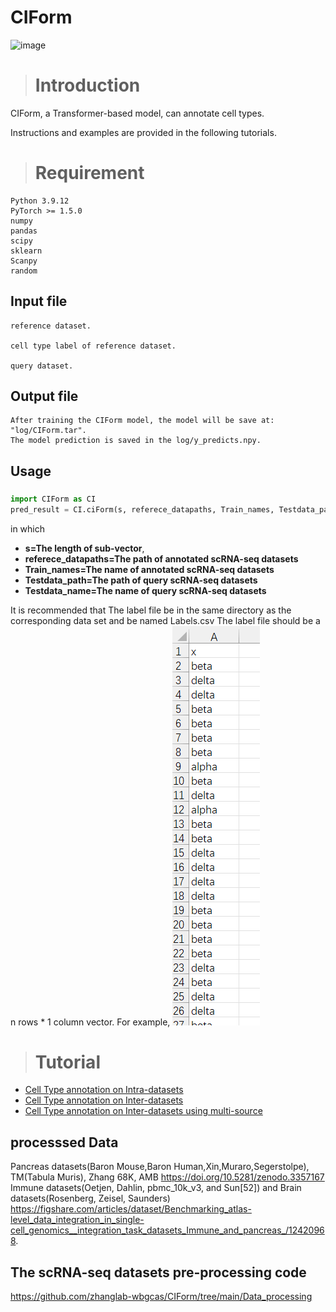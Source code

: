 # CIForm
![image]()

># Introduction

CIForm, a Transformer-based model, can annotate cell types. 

Instructions and examples are provided in the following tutorials.

># Requirement
```
Python 3.9.12
PyTorch >= 1.5.0
numpy
pandas
scipy
sklearn
Scanpy
random
```
## Input file
```
reference dataset.

cell type label of reference dataset.

query dataset.
```

## Output file
```
After training the CIForm model, the model will be save at: "log/CIForm.tar".
The model prediction is saved in the log/y_predicts.npy.
```

[//]: # (```)

## Usage

### 
```Python
import CIForm as CI
pred_result = CI.ciForm(s, referece_datapaths, Train_names, Testdata_path,Testdata_name)
```

in which 

- **s=The length of sub-vector**,
- **referece_datapaths=The path of annotated scRNA-seq datasets**
- **Train_names=The name of annotated scRNA-seq datasets** 
- **Testdata_path=The path of query scRNA-seq datasets**
- **Testdata_name=The name of query scRNA-seq datasets** 

It is recommended that The label file be in the same directory as the corresponding data set and be named Labels.csv
The label file should be a n rows \* 1 column vector. For example,
![image](https://github.com/zhanglab-wbgcas/CIForm/blob/main/Tutorial/Labels.png)


># Tutorial
- [Cell Type annotation on Intra-datasets](https://github.com/zhanglab-wbgcas/CIForm/blob/main/Tutorial/Tutorial_Intra.ipynb)
- [Cell Type annotation on Inter-datasets](https://github.com/zhanglab-wbgcas/CIForm/blob/main/Tutorial/Tutorial_Inter.ipynb)
- [Cell Type annotation on Inter-datasets using multi-source](https://github.com/zhanglab-wbgcas/CIForm/blob/main/Tutorial/Tutorial_multi-sources.ipynb)
## processsed Data
Pancreas datasets(Baron Mouse,Baron Human,Xin,Muraro,Segerstolpe), TM(Tabula Muris), Zhang 68K, AMB
https://doi.org/10.5281/zenodo.3357167
Immune datasets(Oetjen, Dahlin, pbmc_10k_v3, and Sun[52]) and Brain datasets(Rosenberg, Zeisel, Saunders)
https://figshare.com/articles/dataset/Benchmarking_atlas-level_data_integration_in_single-cell_genomics__integration_task_datasets_Immune_and_pancreas_/12420968.

## The scRNA-seq datasets pre-processing code
https://github.com/zhanglab-wbgcas/CIForm/tree/main/Data_processing



